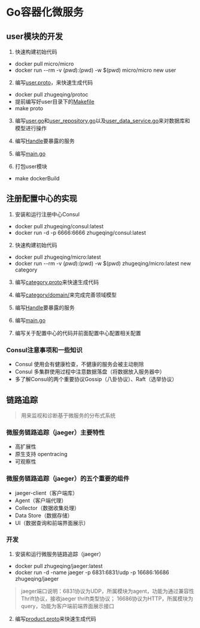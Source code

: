 # Go容器化微服务

## user模块的开发
1. 快速构建初始代码
* docker pull micro/micro
* docker run --rm -v $(pwd):$(pwd) -w $(pwd) micro/micro new user

2. 编写[user.proto](./user/proto/user/user.proto)，来快速生成代码
* docker pull zhugeqing/protoc
* 提前编写好user目录下的[Makefile](./user/Makefile)
* make proto

3. 编写[user.go](./user/domain/model/user.go)和[user_repository.go](./user/domain/repository/user_repository.go)以及[user_data_service.go](./user/domain/service/user_data_service.go)来对数据库和模型进行操作

4. 编写[Handle](user/handler/user.go)要暴露的服务

5. 编写[main.go](user/main.go)

6. 打包user模块
* make dockerBuild

## 注册配置中心的实现
1. 安装和运行注册中心Consul
* docker pull zhugeqing/consul:latest
* docker run -d -p 6666:6666 zhugeqing/consul:latest

2. 快速构建初始代码
* docker pull zhugeqing/micro:latest
* docker run --rm -v $(pwd):$(pwd) -w $(pwd) zhugeqing/micro:latest new category

3. 编写[category.proto](./category/proto/category/category.proto)来快速生成代码

4. 编写[category/domain/](./category/domain)来完成完善领域模型

5. 编写[Handle](category/handler/category.go)要暴露的服务

6. 编写[main.go](category/main.go)

7. 编写关于配置中心的代码并前面配置中心配置相关配置

### Consul注意事项和一些知识
* Consul 使用会有健康检查，不健康的服务会被主动剔除
* Consul 多集群使用过程中注意数据落盘（将数据放入服务器中）
* 多了解Consul的两个重要协议Gossip（八卦协议）、Raft（选举协议）

## 链路追踪
> 用来监视和诊断基于微服务的分布式系统

### 微服务链路追踪（jaeger）主要特性
* 高扩展性
* 原生支持 opentracing
* 可观察性

### 微服务链路追踪（jaeger）的五个重要的组件
* jaeger-client（客户端库）
* Agent（客户端代理）
* Collector（数据收集处理）
* Data Store（数据存储）
* UI（数据查询和前端界面展示）

### 开发
1. 安装和运行微服务链路追踪（jaeger）
* docker pull zhugeqing/jaeger:latest
* docker run -d -name jaeger -p 6831:6831/udp -p 16686:16686 zhugeqing/jaeger
> jaeger端口说明：6831协议为UDP，所属模块为agent，功能为通过兼容性Thrift协议，接收jaeger thrift类型协议；
> 16686协议为HTTP，所属模块为query，功能为客户端前端界面展示接口

2. 编写[product.proto](./product/proto/product/product.proto)来快速生成代码
